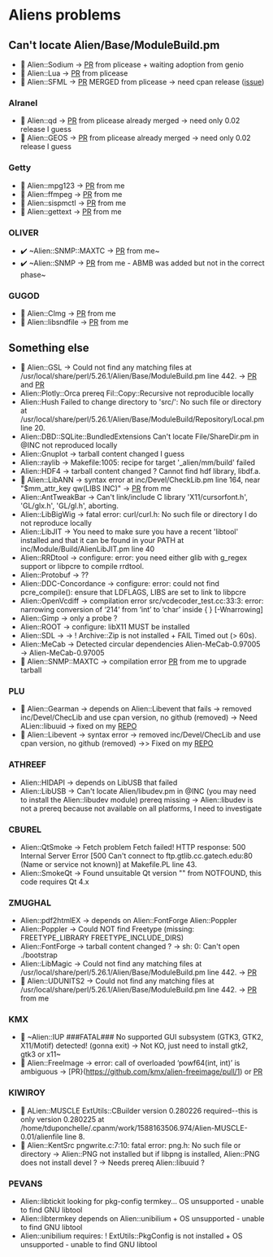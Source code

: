 # Aliens problems

## Can't locate Alien/Base/ModuleBuild.pm
- :construction: Alien::Sodium -> [PR](https://github.com/ajgb/alien-sodium/pull/4) from plicease + waiting adoption from genio
- :construction: Alien::Lua -> [PR](https://github.com/tsee/p5-Alien-Lua/pull/1) from plicease
- :construction: Alien::SFML -> [PR](https://github.com/jakeanq/perl-alien-sfml/pull/2) MERGED from plicease -> need cpan release ([issue](https://github.com/jakeanq/perl-alien-sfml/issues))

### Alranel 
- :construction: Alien::qd -> [PR](https://github.com/alranel/Alien-qd/pull/2) from plicease already merged -> need only 0.02 release I guess
- :construction: Alien::GEOS  -> [PR](https://github.com/alranel/Alien-GEOS/pull/1) from plicease already merged -> need only 0.02 release I guess

### Getty
- :construction: Alien::mpg123 -> [PR](https://github.com/Getty/p5-alien-mpg123/pull/2) from me
- :construction: Alien::ffmpeg -> [PR](https://github.com/Getty/p5-alien-ffmpeg/pull/5) from me
- :construction: Alien::sispmctl -> [PR](https://github.com/Getty/p5-alien-sispmctl/pull/2) from me
- :construction: Alien::gettext -> [PR](https://github.com/Getty/p5-alien-gettext/pull/2) from me

### OLIVER
- :heavy_check_mark: ~Alien::SNMP::MAXTC -> [PR](https://github.com/ollyg/Alien-SNMP-MAXTC/pull/2) from me~
- :heavy_check_mark: ~Alien::SNMP -> [PR](https://github.com/ollyg/Alien-SNMP/pull/3) from me - ABMB was added but not in the correct phase~

### GUGOD 
- :construction: Alien::CImg -> [PR](https://github.com/gugod/Alien-CImg/pull/1) from me
- :construction: Alien::libsndfile -> [PR](https://github.com/gugod/Alien-libsndfile/pull/1) from me


## Something else
- :construction: Alien::GSL -> Could not find any matching files at /usr/local/share/perl/5.26.1/Alien/Base/ModuleBuild.pm line 442. -> [PR](https://github.com/Perl5-Alien/Alien-GSL/pull/6) and [PR](https://github.com/Perl5-Alien/Alien-GSL/pull/7)
- Alien::Plotly::Orca prereq Fil::Copy::Recursive not reproducible locally
- Alien::Hush Failed to change directory to 'src/': No such file or directory at /usr/local/share/perl/5.26.1/Alien/Base/ModuleBuild/Repository/Local.pm line 20.
- Alien::DBD::SQLite::BundledExtensions Can't locate File/ShareDir.pm in @INC not reproduced locally
- Alien::Gnuplot -> tarball content changed I guess
- Alien::raylib -> Makefile:1005: recipe for target '_alien/mm/build' failed
- Alien::HDF4 -> tarball content changed ? Cannot find hdf library, libdf.a.
- :construction: Alien::LibANN -> syntax error at inc/Devel/CheckLib.pm line 164, near "$mm_attr_key qw(LIBS INC)" -> [PR](https://github.com/rogersprint/Alien-LibANN/pull/1) from me
- Alien::AntTweakBar -> Can't link/include C library 'X11/cursorfont.h', 'GL/glx.h', 'GL/gl.h', aborting.
- Alien::LibBigWig -> fatal error: curl/curl.h: No such file or directory I do not reproduce locally
- Alien::LibJIT -> You need to make sure you have a recent 'libtool' installed and that it can be found in your PATH at inc/Module/Build/AlienLibJIT.pm line 40
- Alien::RRDtool -> configure: error: you need either glib with g_regex support or libpcre to compile rrdtool.
- Alien::Protobuf -> ??
- Alien::DDC-Concordance -> configure: error: could not find pcre_compile(): ensure that LDFLAGS, LIBS are set to link to libpcre
- Alien::OpenVcdiff -> compilation error src/vcdecoder_test.cc:33:3: error: narrowing conversion of ‘214’ from ‘int’ to ‘char’ inside { } [-Wnarrowing]
- Alien::Gimp -> only a probe ?
- Alien::ROOT -> configure: libX11 MUST be installed
- Alien::SDL -> -> !  Archive::Zip is not installed + FAIL Timed out (> 60s).
- Alien::MeCab -> Detected circular dependencies Alien-MeCab-0.97005 -> Alien-MeCab-0.97005
- :construction: Alien::SNMP::MAXTC -> compilation error [PR](https://github.com/ollyg/Alien-SNMP-MAXTC/pull/3) from me to upgrade tarball

### PLU 
- :construction: Alien::Gearman -> depends on Alien::Libevent that fails -> removed inc/Devel/ChecLib and use cpan version, no github (removed) -> Need ALien::libuuid -> fixed on my [REPO](https://github.com/thibaultduponchelle/Alien-Gearman) 
- :construction: Alien::Libevent -> syntax error -> removed inc/Devel/ChecLib and use cpan version, no github (removed) ->> Fixed on my [REPO](https://github.com/thibaultduponchelle/Alien-Libevent)

### ATHREEF
- Alien::HIDAPI -> depends on LibUSB that failed
- Alien::LibUSB -> Can't locate Alien/libudev.pm in @INC (you may need to install the Alien::libudev module) prereq missing -> Alien::libudev is not a prereq because not available on all platforms, I need to investigate

### CBUREL 
- Alien::QtSmoke -> Fetch problem Fetch failed! HTTP response: 500 Internal Server Error [500 Can't connect to ftp.gtlib.cc.gatech.edu:80 (Name or service not known)] at Makefile.PL line 43.
- Alien::SmokeQt -> Found unsuitable Qt version "" from NOTFOUND, this code requires Qt 4.x

### ZMUGHAL
- Alien::pdf2htmlEX -> depends on Alien::FontForge Alien::Poppler
- Alien::Poppler -> Could NOT find Freetype (missing: FREETYPE_LIBRARY FREETYPE_INCLUDE_DIRS)
- Alien::FontForge -> tarball content changed ? -> sh: 0: Can't open ./bootstrap
- Alien::LibMagic -> Could not find any matching files at /usr/local/share/perl/5.26.1/Alien/Base/ModuleBuild.pm line 442. -> [PR](https://github.com/zmughal/p5-Alien-LibMagic/pull/6)
- :construction: Alien::UDUNITS2 -> Could not find any matching files at /usr/local/share/perl/5.26.1/Alien/Base/ModuleBuild.pm line 442. -> [PR](https://github.com/EntropyOrg/p5-Alien-UDUNITS2/pull/10) from me

### KMX
- :see_no_evil: ~Alien::IUP ###FATAL### No supported GUI subsystem (GTK3, GTK2, X11/Motif) detected! (gonna exit) -> Not KO, just need to install gtk2, gtk3 or x11~
- :construction: Alien::FreeImage ->  error: call of overloaded ‘powf64(int, int)’ is ambiguous -> [PR}(https://github.com/kmx/alien-freeimage/pull/1) or [PR](https://github.com/kmx/alien-freeimage/pull/2)

### KIWIROY
- :construction: ALien::MUSCLE ExtUtils::CBuilder version 0.280226 required--this is only version 0.280225 at /home/tduponchelle/.cpanm/work/1588163506.974/Alien-MUSCLE-0.01/alienfile line 8.
- :construction: Alien::KentSrc pngwrite.c:7:10: fatal error: png.h: No such file or directory -> Alien::PNG not installed but if libpng is installed, Alien::PNG does not install devel ? -> Needs prereq Alien::libuuid ?

### PEVANS
- Alien::libtickit looking for pkg-config termkey... OS unsupported - unable to find GNU libtool
- Alien::libtermkey depends on Alien::unibilium + OS unsupported - unable to find GNU libtool
- Alien::unibilium requires:    !  ExtUtils::PkgConfig is not installed + OS unsupported - unable to find GNU libtool

